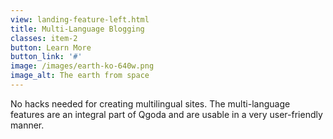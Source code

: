 ```yaml
---
view: landing-feature-left.html
title: Multi-Language Blogging
classes: item-2
button: Learn More
button_link: '#'
image: /images/earth-ko-640w.png
image_alt: The earth from space
---
```

No hacks needed for creating multilingual sites. The multi-language features
are an integral part of Qgoda and are usable in a very user-friendly manner.
